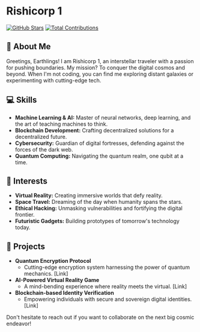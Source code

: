 # Rishicorp 1

[![GitHub Stars](https://img.shields.io/github/stars/Rishicorp1?style=for-the-badge)](https://github.com/Rishicorp1)
[![Total Contributions](https://img.shields.io/github/commit-activity/m/Rishicorp1/RepoName?style=for-the-badge)](https://github.com/Rishicorp1)

## :rocket: About Me

Greetings, Earthlings! I am Rishicorp 1, an interstellar traveler with a passion for pushing boundaries. My mission? To conquer the digital cosmos and beyond. When I'm not coding, you can find me exploring distant galaxies or experimenting with cutting-edge tech.

## :computer: Skills

- **Machine Learning & AI:** Master of neural networks, deep learning, and the art of teaching machines to think.
- **Blockchain Development:** Crafting decentralized solutions for a decentralized future.
- **Cybersecurity:** Guardian of digital fortresses, defending against the forces of the dark web.
- **Quantum Computing:** Navigating the quantum realm, one qubit at a time.

## :art: Interests

- **Virtual Reality:** Creating immersive worlds that defy reality.
- **Space Travel:** Dreaming of the day when humanity spans the stars.
- **Ethical Hacking:** Unmasking vulnerabilities and fortifying the digital frontier.
- **Futuristic Gadgets:** Building prototypes of tomorrow's technology today.

## :rocket: Projects

- **Quantum Encryption Protocol**
  - Cutting-edge encryption system harnessing the power of quantum mechanics. [Link]
- **AI-Powered Virtual Reality Game**
  - A mind-bending experience where reality meets the virtual. [Link]
- **Blockchain-based Identity Verification**
  - Empowering individuals with secure and sovereign digital identities. [Link]

Don't hesitate to reach out if you want to collaborate on the next big cosmic endeavor!
